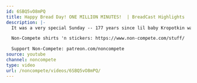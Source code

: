```yaml
---
id: 6SBQ5vO8mPQ
title: Happy Bread Day! ONE MILLION MINUTES!  | BreadCast Highlights
description: |-
  It was a very special Sunday -- 177 years since lil baby Kropotkin was born! Hurray with us together!

  Non-Compete shirts 'n stickers: https://www.non-compete.com/stuff/

  Support Non-Compete: patreon.com/noncompete
source: youtube
channel: noncompete
type: video
url: /noncompete/videos/6SBQ5vO8mPQ/
---
```

